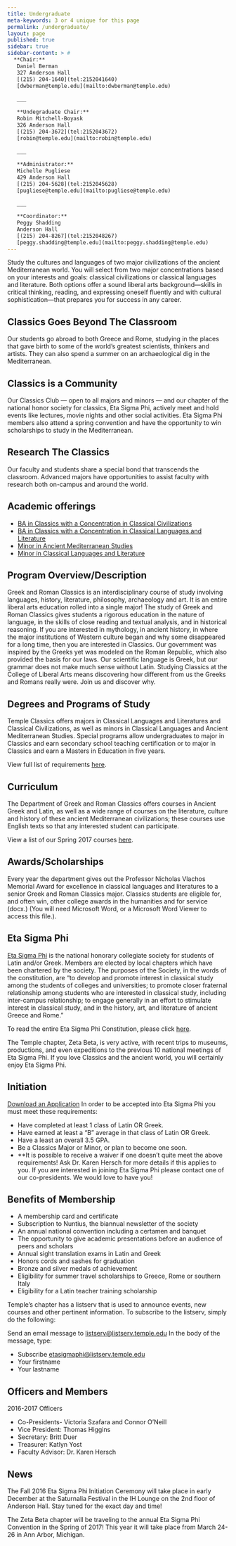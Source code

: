 ```yaml
---
title: Undergraduate
meta-keywords: 3 or 4 unique for this page
permalink: /undergraduate/
layout: page
published: true
sidebar: true
sidebar-content: > #
  **Chair:**  
   Daniel Berman  
   327 Anderson Hall  
   [(215) 204-1640](tel:2152041640)  
   [dwberman@temple.edu](mailto:dwberman@temple.edu)  
   
   ___
   
   **Undegraduate Chair:**  
   Robin Mitchell-Boyask  
   326 Anderson Hall  
   [(215) 204-3672](tel:2152043672)  
   [robin@temple.edu](mailto:robin@temple.edu)  
   
   ___
   
   **Administrator:**  
   Michelle Pugliese  
   429 Anderson Hall   
   [(215) 204-5628](tel:2152045628)  
   [pugliese@temple.edu](mailto:pugliese@temple.edu)  
   
   ___

   **Coordinator:**  
   Peggy Shadding  
   Anderson Hall    
   [(215) 204-8267](tel:2152048267)   
   [peggy.shadding@temple.edu](mailto:peggy.shadding@temple.edu)  
---
```


Study the cultures and languages of two major civilizations of the ancient Mediterranean world. You will select from two major concentrations based on your interests and goals: classical civilizations or classical languages and literature. Both options offer a sound liberal arts background—skills in critical thinking, reading, and expressing oneself fluently and with cultural sophistication—that prepares you for success in any career.

## Classics Goes Beyond The Classroom

Our students go abroad to both Greece and Rome, studying in the places that gave birth to some of the world’s greatest scientists, thinkers and artists. They can also spend a  summer on an archaeological dig in the Mediterranean.

## Classics is a Community

Our Classics Club — open to all majors and minors — and our chapter of the national honor society for classics, Eta Sigma Phi, actively meet and hold events like lectures, movie nights and other social activities. Eta Sigma Phi members also attend a spring convention and have the opportunity to win scholarships to study in the Mediterranean.

## Research The Classics

Our faculty and students share a special bond that  transcends the classroom. Advanced majors have  opportunities to assist faculty with research both on-campus and around the world.

## Academic offerings

 - [BA in Classics with a Concentration in Classical Civilizations](http://bulletin.temple.edu/undergraduate/liberal-arts/classics/ba-classics-concentration-classical-civilizations/)
 - [BA in Classics with a Concentration in Classical Languages and Literature](http://bulletin.temple.edu/undergraduate/liberal-arts/classics/ba-classics-concentration-classical-languages-literature/)
 - [Minor in Ancient Mediterranean Studies](http://bulletin.temple.edu/undergraduate/liberal-arts/classics/minor-ancient-mediterranean-studies/)
 - [Minor in Classical Languages and Literature](http://bulletin.temple.edu/undergraduate/liberal-arts/classics/minor-classical-languages-literature/)

## Program Overview/Description

Greek and Roman Classics is an interdisciplinary course of study involving languages, history, literature, philosophy, archaeology and art. It is an entire liberal arts education rolled into a single major! The study of Greek and Roman Classics gives students a rigorous education in the nature of language, in the skills of close reading and textual analysis, and in historical reasoning. If you are interested in mythology, in ancient history, in where the major institutions of Western culture began and why some disappeared for a long time, then you are interested in Classics. Our government was inspired by the Greeks yet was modeled on the Roman Republic, which also provided the basis for our laws. Our scientific language is Greek, but our grammar does not make much sense without Latin. Studying Classics at the College of Liberal Arts means discovering how different from us the Greeks and Romans really were. Join us and discover why.

## Degrees and Programs of Study

Temple Classics offers majors in Classical Languages and Literatures and Classical Civilizations, as well as minors in Classical Languages and Ancient Mediterranean Studies. Special programs allow undergraduates to major in Classics and earn secondary school teaching certification or to major in Classics and earn a Masters in Education in five years.

View full list of requirements [here](http://bulletin.temple.edu/undergraduate/liberal-arts/classics/#text ).

## Curriculum

The Department of Greek and Roman Classics offers courses in Ancient Greek and Latin, as well as a wide range of courses on the literature, culture and history of these ancient Mediterranean civilizations; these courses use English texts so that any interested student can participate.

View a list of our Spring 2017 courses [here](http://www.cla.temple.edu/classics/files/2016/10/Spring-2017-Courses-in-Classics.pdf).

## Awards/Scholarships

Every year the department gives out the Professor Nicholas Vlachos Memorial Award for excellence in classical languages and literatures to a senior Greek and Roman Classics major. Classics students are eligible for, and often win, other college awards in the humanities and for service (docx.) (You will need Microsoft Word, or a Microsoft Word Viewer to access this file.).

## Eta Sigma Phi

[Eta Sigma Phi](http://www.etasigmaphi.org/) is the national honorary collegiate society for students of Latin and/or Greek. Members are elected by local chapters which have been chartered by the society. The purposes of the Society, in the words of the constitution, are “to develop and promote interest in classical study among the students of colleges and universities; to promote closer fraternal relationship among students who are interested in classical study, including inter-campus relationship; to engage generally in an effort to stimulate interest in classical study, and in the history, art, and literature of ancient Greece and Rome.”

To read the entire Eta Sigma Phi Constitution, please click [here](http://www.cla.temple.edu/classics/files/2015/11/Constitution.pdf).

The Temple chapter, Zeta Beta, is very active, with recent trips to museums, productions, and even expeditions to the previous 10 national meetings of Eta Sigma Phi. If you love Classics and the ancient world, you will certainly enjoy Eta Sigma Phi.

## Initiation

[Download an Application](http://www.cla.temple.edu/classics/files/2015/11/Eta-Sigma-Phi-Registration-Form-Fall-2015.pdf)
In order to be accepted into Eta Sigma Phi you must meet these requirements:

- Have completed at least 1 class of Latin OR Greek.
- Have earned at least a “B” average in that class of Latin OR Greek.
- Have a least an overall 3.5 GPA.
- Be a Classics Major or Minor, or plan to become one soon.
- **It is possible to receive a waiver if one doesn’t quite meet the above requirements! Ask Dr. Karen Hersch for more details if this applies to you.
If you are interested in joining Eta Sigma Phi please contact one of our co-presidents. We would love to have you!

## Benefits of Membership

- A membership card and certificate
- Subscription to Nuntius, the biannual newsletter of the society
- An annual national convention including a certamen and banquet
- The opportunity to give academic presentations before an audience of peers and scholars
- Annual sight translation exams in Latin and Greek
- Honors cords and sashes for graduation
- Bronze and silver medals of achievement
- Eligibility for summer travel scholarships to Greece, Rome or southern Italy
- Eligibility for a Latin teacher training scholarship

Temple’s chapter has a listserv that is used to announce events, new courses and other pertinent information. To subscribe to the listserv, simply do the following:

Send an email message to listserv@listserv.temple.edu In the body of the message, type:

- Subscribe etasigmaphi@listserv.temple.edu
- Your firstname
- Your lastname

## Officers and Members

2016-2017 Officers

- Co-Presidents- Victoria Szafara and Connor O’Neill
- Vice President: Thomas Higgins
- Secretary: Britt Duer
- Treasurer: Katlyn Yost
- Faculty Advisor: Dr. Karen Hersch

## News

The Fall 2016 Eta Sigma Phi Initiation Ceremony will take place in early December at the Saturnalia Festival in the IH Lounge on the 2nd floor of Anderson Hall. Stay tuned for the exact day and time!

The Zeta Beta chapter will be traveling to the annual Eta Sigma Phi Convention in the Spring of 2017! This year it will take place from March 24-26 in Ann Arbor, Michigan.
